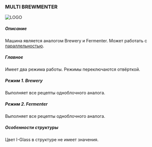 ### MULTI BREWMENTER

![LOGO](https://raw.githubusercontent.com/GT-IMPACT/impact-front/main/public/media/gregtech/ParBrew.png)

##### Описание

Машина является аналогом Brewery и Fermenter. Может работать с [параллельностью](#/mechanics#parallelism).

##### Главное

Имеет два режима работы. Режимы переключаются отвёрткой.

##### Режим 1. Brewery

Выполняет все рецепты одноблочного аналога.

##### Режим 2. Fermenter

Выполняет все рецепты одноблочного аналога.

##### Особенности структуры

Цвет I-Glass в структуре не имеет значения.
